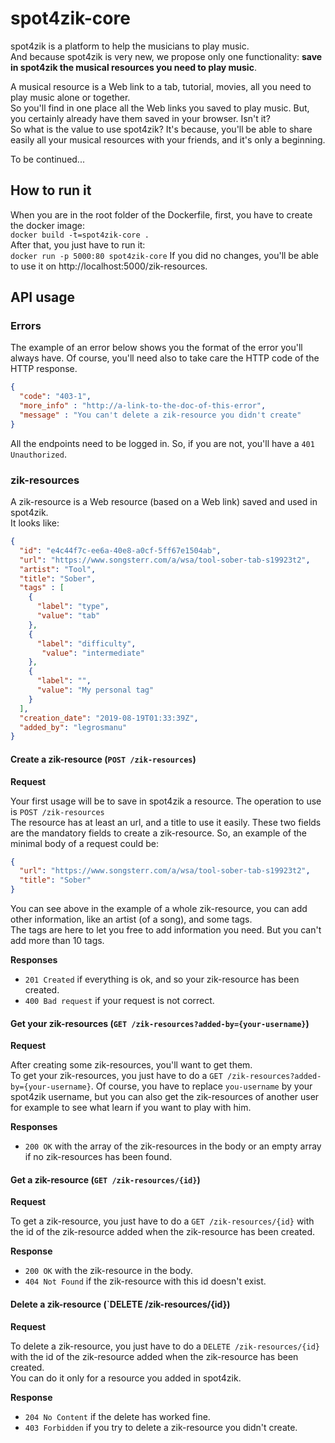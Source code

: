 # spot4zik-core

spot4zik is a platform to help the musicians to play music.    
And because spot4zik is very new, we propose only one functionality: **save in spot4zik the musical resources you need to play music**.  

A musical resource is a Web link to a tab, tutorial, movies, all you need to play music alone or together.  
So you'll find in one place all the Web links you saved to play music. But, you certainly already have them saved in your browser. Isn't it?  
So what is the value to use spot4zik? It's because, you'll be able to share easily all your musical resources with your friends, and it's only a beginning.    

To be continued...

## How to run it

When you are in the root folder of the Dockerfile, first, you have to create the docker image:  
`docker build -t=spot4zik-core .`  
After that, you just have to run it:  
`docker run -p 5000:80 spot4zik-core`
If you did no changes, you'll be able to use it on http://localhost:5000/zik-resources. 

## API usage

### Errors  

The example of an error below shows you the format of the error you'll always have. Of course, you'll need also to take care the HTTP code of the HTTP response.  
```json
{
  "code": "403-1",
  "more_info" : "http://a-link-to-the-doc-of-this-error",
  "message" : "You can't delete a zik-resource you didn't create"
}
```  

All the endpoints need to be logged in. So, if you are not, you'll have a `401 Unauthorized`. 

### zik-resources

A zik-resource is a Web resource (based on a Web link) saved and used in spot4zik.  
It looks like:
```json
{
  "id": "e4c44f7c-ee6a-40e8-a0cf-5ff67e1504ab",
  "url": "https://www.songsterr.com/a/wsa/tool-sober-tab-s19923t2",
  "artist": "Tool",
  "title": "Sober",
  "tags" : [
    {
      "label": "type",
      "value": "tab"
    },
    {
      "label": "difficulty",
       "value": "intermediate"
    },
    {
      "label": "",
      "value": "My personal tag"
    }
  ],
  "creation_date": "2019-08-19T01:33:39Z",
  "added_by": "legrosmanu"
}
```

#### Create a zik-resource (`POST /zik-resources`)

**Request**  

Your first usage will be to save in spot4zik a resource. The operation to use is `POST /zik-resources`    
The resource has at least an url, and a title to use it easily. These two fields are the mandatory fields to create a zik-resource. 
So, an example of the minimal body of a request could be:
```json
{
  "url": "https://www.songsterr.com/a/wsa/tool-sober-tab-s19923t2",
  "title": "Sober"
}
```
You can see above in the example of a whole zik-resource, you can add other information, like an artist (of a song), and some tags.  
The tags are here to let you free to add information you need. But you can't add more than 10 tags.  

**Responses**      
 
- `201 Created` if everything is ok, and so your zik-resource has been created.
- `400 Bad request` if your request is not correct.

#### Get your zik-resources (`GET /zik-resources?added-by={your-username}`)

**Request**  

After creating some zik-resources, you'll want to get them.  
To get your zik-resources, you just have to do a `GET /zik-resources?added-by={your-username}`. 
Of course, you have to replace `you-username` by your spot4zik username, but you can also get the zik-resources of another user for example to see what learn if you want to play with him. 

**Responses**  

- `200 OK` with the array of the zik-resources in the body or an empty array if no zik-resources has been found.

#### Get a zik-resource (`GET /zik-resources/{id}`)

**Request**  

To get a zik-resource, you just have to do a `GET /zik-resources/{id}` with the id of the zik-resource added when the zik-resource has been created.

**Response**  

- `200 OK` with the zik-resource in the body.
- `404 Not Found` if the zik-resource with this id doesn't exist.

#### Delete a zik-resource (`DELETE /zik-resources/{id})

**Request**

To delete a zik-resource, you just have to do a `DELETE /zik-resources/{id}` with the id of the zik-resource added when the zik-resource has been created.  
You can do it only for a resource you added in spot4zik.

**Response**  

- `204 No Content` if the delete has worked fine.
- `403 Forbidden` if you try to delete a zik-resource you didn't create.
